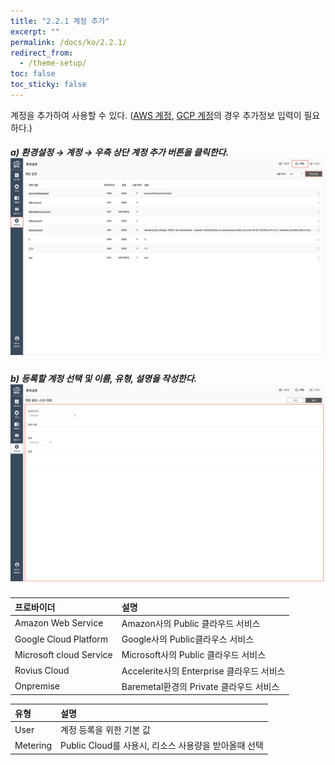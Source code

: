 ```yaml
---
title: "2.2.1 계정 추가"
excerpt: ""
permalink: /docs/ko/2.2.1/
redirect_from:
  - /theme-setup/
toc: false
toc_sticky: false
---
```



계정을 추가하여 사용할 수 있다. \([AWS 계정](/docs/ko/2.2.1.1), [GCP 계정](/docs/ko/2.2.1.2)의 경우 추가정보 입력이 필요하다.\)

##### a\) 환경설정 → 계정 → 우측 상단 계정 추가 버튼을 클릭한다.![](/assets/KR/3.0.0/2.2.1_1.png)

##### b\) 등록할 계정 선택 및 이름, 유형, 설명을 작성한다.![](/assets/KR/3.0.0/2.2.1_2.png)

| 프로바이더 | **설명** |
| :--- | :--- |
| Amazon Web Service | Amazon사의 Public 클라우드 서비스 |
| Google Cloud Platform | Google사의 Public클라우스 서비스 |
| Microsoft cloud Service | Microsoft사의 Public 클라우드 서비스 |
| Rovius Cloud | Accelerite사의 Enterprise 클라우드 서비스 |
| Onpremise | Baremetal환경의 Private 클라우드 서비스 |

| **유형** | **설명** |
| :--- | :--- |
| User | 계정 등록을 위한 기본 값 |
| Metering | Public Cloud를 사용시, 리소스 사용량을 받아올때 선택 |
